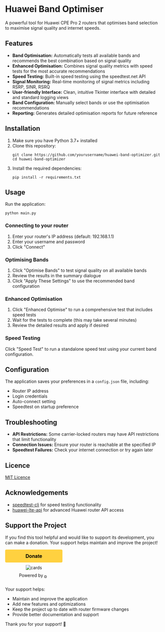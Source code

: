 # Huawei Band Optimiser

A powerful tool for Huawei CPE Pro 2 routers that optimises band selection to maximise signal quality and internet speeds.

## Features

- **Band Optimisation:** Automatically tests all available bands and recommends the best combination based on signal quality
- **Enhanced Optimisation:** Combines signal quality metrics with speed tests for the most accurate recommendations
- **Speed Testing:** Built-in speed testing using the speedtest.net API
- **Signal Monitoring:** Real-time monitoring of signal metrics including RSRP, SINR, RSRQ
- **User-friendly Interface:** Clean, intuitive Tkinter interface with detailed and standard logging views
- **Band Configuration:** Manually select bands or use the optimisation recommendations
- **Reporting:** Generates detailed optimisation reports for future reference

## Installation

1. Make sure you have Python 3.7+ installed
2. Clone this repository:
   ```
   git clone https://github.com/yourusername/huawei-band-optimizer.git
   cd huawei-band-optimizer
   ```
3. Install the required dependencies:
   ```
   pip install -r requirements.txt
   ```

## Usage

Run the application:
```
python main.py
```

### Connecting to your router

1. Enter your router's IP address (default: 192.168.1.1)
2. Enter your username and password
3. Click "Connect"

### Optimising Bands

1. Click "Optimise Bands" to test signal quality on all available bands
2. Review the results in the summary dialogue
3. Click "Apply These Settings" to use the recommended band configuration

### Enhanced Optimisation

1. Click "Enhanced Optimise" to run a comprehensive test that includes speed tests
2. Wait for the tests to complete (this may take several minutes)
3. Review the detailed results and apply if desired

### Speed Testing

Click "Speed Test" to run a standalone speed test using your current band configuration.

## Configuration

The application saves your preferences in a `config.json` file, including:
- Router IP address
- Login credentials
- Auto-connect setting
- Speedtest on startup preference

## Troubleshooting

- **API Restrictions:** Some carrier-locked routers may have API restrictions that limit functionality
- **Connection Issues:** Ensure your router is reachable at the specified IP
- **Speedtest Failures:** Check your internet connection or try again later

## Licence

[MIT Licence](LICENCE)

## Acknowledgements

- [speedtest-cli](https://github.com/sivel/speedtest-cli) for speed testing functionality
- [huawei-lte-api](https://github.com/Salamek/huawei-lte-api) for advanced Huawei router API access 

## Support the Project

If you find this tool helpful and would like to support its development, you can make a donation. Your support helps maintain and improve the project!

<style>.pp-HLVZ82C6FKM2E{text-align:center;border:none;border-radius:0.25rem;min-width:11.625rem;padding:0 2rem;height:2.625rem;font-weight:bold;background-color:#FFD140;color:#000000;font-family:"Helvetica Neue",Arial,sans-serif;font-size:1rem;line-height:1.25rem;cursor:pointer;}</style>
<form action="https://www.paypal.com/ncp/payment/HLVZ82C6FKM2E" method="post" target="_blank" style="display:inline-grid;justify-items:center;align-content:start;gap:0.5rem;">
  <input class="pp-HLVZ82C6FKM2E" type="submit" value="Donate" />
  <img src=https://www.paypalobjects.com/images/Debit_Credit_APM.svg alt="cards" />
  <section> Powered by <img src="https://www.paypalobjects.com/paypal-ui/logos/svg/paypal-wordmark-color.svg" alt="paypal" style="height:0.875rem;vertical-align:middle;"/></section>
</form>

Your support helps:
- Maintain and improve the application
- Add new features and optimizations
- Keep the project up to date with router firmware changes
- Provide better documentation and support

Thank you for your support! 💖 